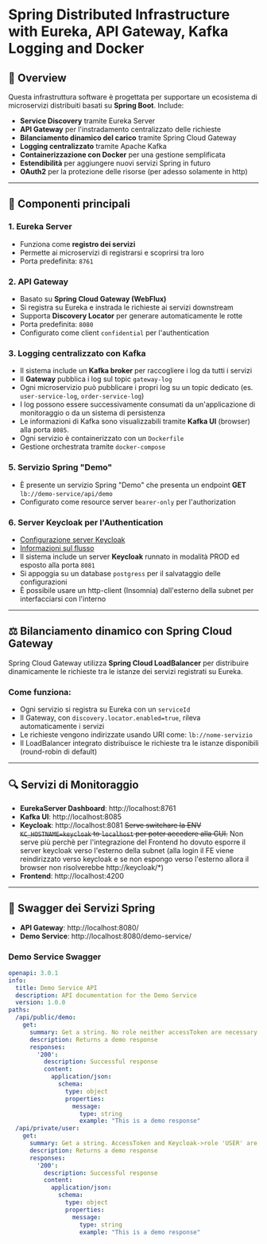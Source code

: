 # Spring Distributed Infrastructure with Eureka, API Gateway, Kafka Logging and Docker

## 🧭 Overview

Questa infrastruttura software è progettata per supportare un ecosistema di microservizi distribuiti basati su **Spring Boot**. Include:

- **Service Discovery** tramite Eureka Server
- **API Gateway** per l'instradamento centralizzato delle richieste
- **Bilanciamento dinamico del carico** tramite Spring Cloud Gateway
- **Logging centralizzato** tramite Apache Kafka
- **Containerizzazione con Docker** per una gestione semplificata
- **Estendibilità** per aggiungere nuovi servizi Spring in futuro
- **OAuth2** per la protezione delle risorse (per adesso solamente in http)

---

## 🧱 Componenti principali

### 1. Eureka Server
- Funziona come **registro dei servizi**
- Permette ai microservizi di registrarsi e scoprirsi tra loro
- Porta predefinita: `8761`

### 2. API Gateway
- Basato su **Spring Cloud Gateway (WebFlux)**
- Si registra su Eureka e instrada le richieste ai servizi downstream
- Supporta **Discovery Locator** per generare automaticamente le rotte
- Porta predefinita: `8080`
- Configurato come client `confidential` per l'authentication

### 3. Logging centralizzato con Kafka
- Il sistema include un **Kafka broker** per raccogliere i log da tutti i servizi
- Il **Gateway** pubblica i log sul topic `gateway-log`
- Ogni microservizio può pubblicare i propri log su un topic dedicato (es. `user-service-log`, `order-service-log`)
- I log possono essere successivamente consumati da un'applicazione di monitoraggio o da un sistema di persistenza
- Le informazioni di Kafka sono visualizzabili tramite **Kafka UI** (browser) alla porta `8085`.
- Ogni servizio è containerizzato con un `Dockerfile`
- Gestione orchestrata tramite `docker-compose`

### 5. Servizio Spring "Demo"
- È presente un servizio Spring "Demo" che presenta un endpoint **GET** `lb://demo-service/api/demo`
- Configurato come resource server `bearer-only` per l'authorization

### 6. Server Keycloak per l'Authentication
- [Configurazione server Keycloak](./keycloak-readme.md)
- [Informazioni sul flusso](./integrazione-ouath2.md)
- Il sistema include un server **Keycloak** runnato in modalità PROD ed esposto alla porta `8081`
- Si appoggia su un database `postgress` per il salvataggio delle configurazioni
- È possibile usare un http-client (Insomnia) dall'esterno della subnet per interfacciarsi con l'interno

---

## ⚖️ Bilanciamento dinamico con Spring Cloud Gateway

Spring Cloud Gateway utilizza **Spring Cloud LoadBalancer** per distribuire dinamicamente le richieste tra le istanze dei servizi registrati su Eureka.

### Come funziona:
- Ogni servizio si registra su Eureka con un `serviceId`
- Il Gateway, con `discovery.locator.enabled=true`, rileva automaticamente i servizi
- Le richieste vengono indirizzate usando URI come: `lb://nome-servizio`
- Il LoadBalancer integrato distribuisce le richieste tra le istanze disponibili (round-robin di default)

---

## 🔍 Servizi di Monitoraggio

- **EurekaServer Dashboard**: http://localhost:8761
- **Kafka UI**: http://localhost:8085
- **Keycloak**: http://localhost:8081 ~~Serve switchare la ENV `KC_HOSTNAME=keycloak` to `localhost` per poter accedere alla GUI.~~
Non serve più perchè per l'integrazione del Frontend ho dovuto esporre il server keycloak verso l'esterno della subnet
(alla login il FE viene reindirizzato verso keycloak e se non espongo verso l'esterno allora il browser non risolverebbe http://keycloak/*)
- **Frontend**: http://localhost:4200

---

## 📜 Swagger dei Servizi Spring

- **API Gateway**: http://localhost:8080/
- **Demo Service**: http://localhost:8080/demo-service/

### Demo Service Swagger
```yaml
openapi: 3.0.1
info:
  title: Demo Service API
  description: API documentation for the Demo Service
  version: 1.0.0
paths:
  /api/public/demo:
    get:
      summary: Get a string. No role neither accessToken are necessary to access this resource.
      description: Returns a demo response
      responses:
        '200':
          description: Successful response
          content:
            application/json:
              schema:
                type: object
                properties:
                  message:
                    type: string
                    example: "This is a demo response"
  /api/private/user:
    get:
      summary: Get a string. AccessToken and Keycloak->role 'USER' are necessary to access this resource.
      description: Returns a demo response
      responses:
        '200':
          description: Successful response
          content:
            application/json:
              schema:
                type: object
                properties:
                  message:
                    type: string
                    example: "This is a demo response"

```

